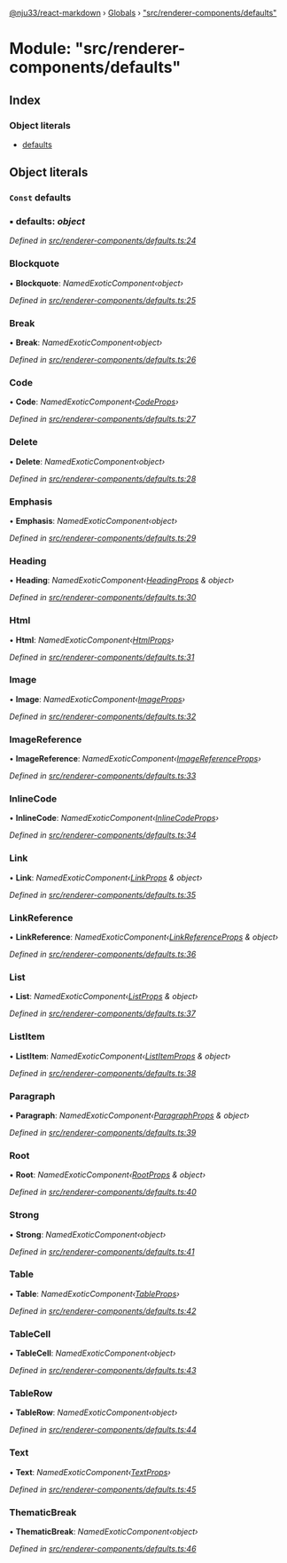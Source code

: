 [@nju33/react-markdown](../README.md) › [Globals](../globals.md) › ["src/renderer-components/defaults"](_src_renderer_components_defaults_.md)

# Module: "src/renderer-components/defaults"

## Index

### Object literals

* [defaults](_src_renderer_components_defaults_.md#const-defaults)

## Object literals

### `Const` defaults

### ▪ **defaults**: *object*

*Defined in [src/renderer-components/defaults.ts:24](https://github.com/nju33/react-markdown/blob/b4ce032/src/renderer-components/defaults.ts#L24)*

###  Blockquote

• **Blockquote**: *NamedExoticComponent‹object›*

*Defined in [src/renderer-components/defaults.ts:25](https://github.com/nju33/react-markdown/blob/b4ce032/src/renderer-components/defaults.ts#L25)*

###  Break

• **Break**: *NamedExoticComponent‹object›*

*Defined in [src/renderer-components/defaults.ts:26](https://github.com/nju33/react-markdown/blob/b4ce032/src/renderer-components/defaults.ts#L26)*

###  Code

• **Code**: *NamedExoticComponent‹[CodeProps](../interfaces/_src_renderer_components_code_.codeprops.md)›*

*Defined in [src/renderer-components/defaults.ts:27](https://github.com/nju33/react-markdown/blob/b4ce032/src/renderer-components/defaults.ts#L27)*

###  Delete

• **Delete**: *NamedExoticComponent‹object›*

*Defined in [src/renderer-components/defaults.ts:28](https://github.com/nju33/react-markdown/blob/b4ce032/src/renderer-components/defaults.ts#L28)*

###  Emphasis

• **Emphasis**: *NamedExoticComponent‹object›*

*Defined in [src/renderer-components/defaults.ts:29](https://github.com/nju33/react-markdown/blob/b4ce032/src/renderer-components/defaults.ts#L29)*

###  Heading

• **Heading**: *NamedExoticComponent‹[HeadingProps](../interfaces/_src_renderer_components_heading_.headingprops.md) & object›*

*Defined in [src/renderer-components/defaults.ts:30](https://github.com/nju33/react-markdown/blob/b4ce032/src/renderer-components/defaults.ts#L30)*

###  Html

• **Html**: *NamedExoticComponent‹[HtmlProps](../interfaces/_src_renderer_components_html_.htmlprops.md)›*

*Defined in [src/renderer-components/defaults.ts:31](https://github.com/nju33/react-markdown/blob/b4ce032/src/renderer-components/defaults.ts#L31)*

###  Image

• **Image**: *NamedExoticComponent‹[ImageProps](../interfaces/_src_renderer_components_image_.imageprops.md)›*

*Defined in [src/renderer-components/defaults.ts:32](https://github.com/nju33/react-markdown/blob/b4ce032/src/renderer-components/defaults.ts#L32)*

###  ImageReference

• **ImageReference**: *NamedExoticComponent‹[ImageReferenceProps](../interfaces/_src_renderer_components_image_reference_.imagereferenceprops.md)›*

*Defined in [src/renderer-components/defaults.ts:33](https://github.com/nju33/react-markdown/blob/b4ce032/src/renderer-components/defaults.ts#L33)*

###  InlineCode

• **InlineCode**: *NamedExoticComponent‹[InlineCodeProps](../interfaces/_src_renderer_components_inline_code_.inlinecodeprops.md)›*

*Defined in [src/renderer-components/defaults.ts:34](https://github.com/nju33/react-markdown/blob/b4ce032/src/renderer-components/defaults.ts#L34)*

###  Link

• **Link**: *NamedExoticComponent‹[LinkProps](../interfaces/_src_renderer_components_link_.linkprops.md) & object›*

*Defined in [src/renderer-components/defaults.ts:35](https://github.com/nju33/react-markdown/blob/b4ce032/src/renderer-components/defaults.ts#L35)*

###  LinkReference

• **LinkReference**: *NamedExoticComponent‹[LinkReferenceProps](../interfaces/_src_renderer_components_link_reference_.linkreferenceprops.md) & object›*

*Defined in [src/renderer-components/defaults.ts:36](https://github.com/nju33/react-markdown/blob/b4ce032/src/renderer-components/defaults.ts#L36)*

###  List

• **List**: *NamedExoticComponent‹[ListProps](../interfaces/_src_renderer_components_list_.listprops.md) & object›*

*Defined in [src/renderer-components/defaults.ts:37](https://github.com/nju33/react-markdown/blob/b4ce032/src/renderer-components/defaults.ts#L37)*

###  ListItem

• **ListItem**: *NamedExoticComponent‹[ListItemProps](../interfaces/_src_renderer_components_list_item_.listitemprops.md) & object›*

*Defined in [src/renderer-components/defaults.ts:38](https://github.com/nju33/react-markdown/blob/b4ce032/src/renderer-components/defaults.ts#L38)*

###  Paragraph

• **Paragraph**: *NamedExoticComponent‹[ParagraphProps](../interfaces/_src_renderer_components_paragraph_.paragraphprops.md) & object›*

*Defined in [src/renderer-components/defaults.ts:39](https://github.com/nju33/react-markdown/blob/b4ce032/src/renderer-components/defaults.ts#L39)*

###  Root

• **Root**: *NamedExoticComponent‹[RootProps](../interfaces/_src_renderer_components_root_.rootprops.md) & object›*

*Defined in [src/renderer-components/defaults.ts:40](https://github.com/nju33/react-markdown/blob/b4ce032/src/renderer-components/defaults.ts#L40)*

###  Strong

• **Strong**: *NamedExoticComponent‹object›*

*Defined in [src/renderer-components/defaults.ts:41](https://github.com/nju33/react-markdown/blob/b4ce032/src/renderer-components/defaults.ts#L41)*

###  Table

• **Table**: *NamedExoticComponent‹[TableProps](../interfaces/_src_renderer_components_table_.tableprops.md)›*

*Defined in [src/renderer-components/defaults.ts:42](https://github.com/nju33/react-markdown/blob/b4ce032/src/renderer-components/defaults.ts#L42)*

###  TableCell

• **TableCell**: *NamedExoticComponent‹object›*

*Defined in [src/renderer-components/defaults.ts:43](https://github.com/nju33/react-markdown/blob/b4ce032/src/renderer-components/defaults.ts#L43)*

###  TableRow

• **TableRow**: *NamedExoticComponent‹object›*

*Defined in [src/renderer-components/defaults.ts:44](https://github.com/nju33/react-markdown/blob/b4ce032/src/renderer-components/defaults.ts#L44)*

###  Text

• **Text**: *NamedExoticComponent‹[TextProps](../interfaces/_src_renderer_components_text_.textprops.md)›*

*Defined in [src/renderer-components/defaults.ts:45](https://github.com/nju33/react-markdown/blob/b4ce032/src/renderer-components/defaults.ts#L45)*

###  ThematicBreak

• **ThematicBreak**: *NamedExoticComponent‹object›*

*Defined in [src/renderer-components/defaults.ts:46](https://github.com/nju33/react-markdown/blob/b4ce032/src/renderer-components/defaults.ts#L46)*
